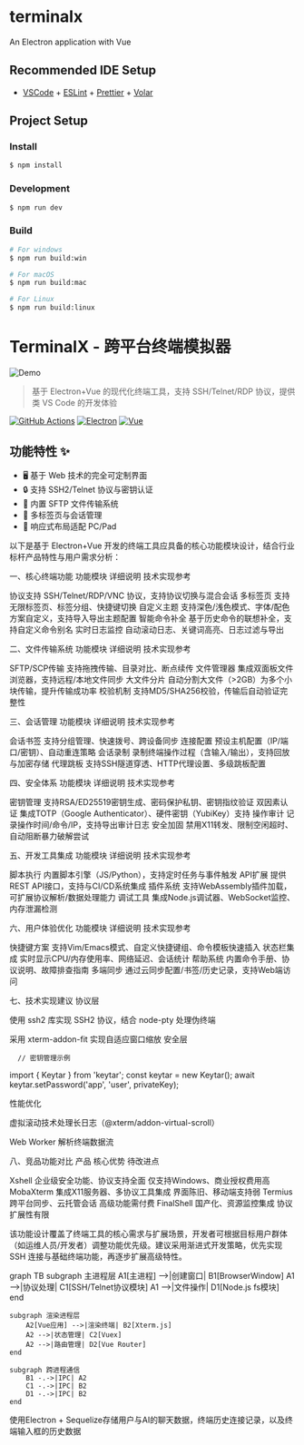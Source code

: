 # terminalx

An Electron application with Vue

## Recommended IDE Setup

- [VSCode](https://code.visualstudio.com/) + [ESLint](https://marketplace.visualstudio.com/items?itemName=dbaeumer.vscode-eslint) + [Prettier](https://marketplace.visualstudio.com/items?itemName=esbenp.prettier-vscode) + [Volar](https://marketplace.visualstudio.com/items?itemName=Vue.volar)

## Project Setup

### Install

```bash
$ npm install
```

### Development

```bash
$ npm run dev
```

### Build

```bash
# For windows
$ npm run build:win

# For macOS
$ npm run build:mac

# For Linux
$ npm run build:linux
```


# TerminalX - 跨平台终端模拟器

![Demo](screenshot.png)
> 基于 Electron+Vue 的现代化终端工具，支持 SSH/Telnet/RDP 协议，提供类 VS Code 的开发体验

[![GitHub Actions](https://img.shields.io/github/actions/workflow/status/yourname/terminalx/ci.yml)](https://github.com/yourname/terminalx/actions)
[![Electron](https://img.shields.io/electron/v/main)](https://www.electronjs.org/)
[![Vue](https://img.shields.io/badge/vue-3.2.41-blue)](https://vuejs.org/)

## 功能特性 ✨

- 🖥️ 基于 Web 技术的完全可定制界面
- 🔒 支持 SSH2/Telnet 协议与密钥认证
- 📂 内置 SFTP 文件传输系统
- 🔄 多标签页与会话管理
- 📱 响应式布局适配 PC/Pad

以下是基于 Electron+Vue 开发的终端工具应具备的核心功能模块设计，结合行业标杆产品特性与用户需求分析：

一、核心终端功能
功能模块          详细说明 技术实现参考

协议支持 SSH/Telnet/RDP/VNC 协议，支持协议切换与混合会话
多标签页 支持无限标签页、标签分组、快捷键切换
自定义主题 支持深色/浅色模式、字体/配色方案自定义，支持导入导出主题配置
智能命令补全 基于历史命令的联想补全，支持自定义命令别名
实时日志监控 自动滚动日志、关键词高亮、日志过滤与导出

二、文件传输系统
功能模块          详细说明 技术实现参考

SFTP/SCP传输 支持拖拽传输、目录对比、断点续传
文件管理器 集成双面板文件浏览器，支持远程/本地文件同步
大文件分片 自动分割大文件（>2GB）为多个小块传输，提升传输成功率
校验机制 支持MD5/SHA256校验，传输后自动验证完整性

三、会话管理
功能模块          详细说明 技术实现参考

会话书签 支持分组管理、快速拨号、跨设备同步
连接配置 预设主机配置（IP/端口/密钥）、自动重连策略
会话录制 录制终端操作过程（含输入/输出），支持回放与加密存储
代理跳板 支持SSH隧道穿透、HTTP代理设置、多级跳板配置

四、安全体系
功能模块          详细说明 技术实现参考

密钥管理 支持RSA/ED25519密钥生成、密码保护私钥、密钥指纹验证
双因素认证 集成TOTP（Google Authenticator）、硬件密钥（YubiKey）支持
操作审计 记录操作时间/命令/IP，支持导出审计日志
安全加固 禁用X11转发、限制空闲超时、自动阻断暴力破解尝试

五、开发工具集成
功能模块          详细说明 技术实现参考

脚本执行 内置脚本引擎（JS/Python），支持定时任务与事件触发
API扩展 提供REST API接口，支持与CI/CD系统集成
插件系统 支持WebAssembly插件加载，可扩展协议解析/数据处理能力
调试工具 集成Node.js调试器、WebSocket监控、内存泄漏检测

六、用户体验优化
功能模块          详细说明 技术实现参考

快捷键方案 支持Vim/Emacs模式、自定义快捷键组、命令模板快速插入
状态栏集成 实时显示CPU/内存使用率、网络延迟、会话统计
帮助系统 内置命令手册、协议说明、故障排查指南
多端同步 通过云同步配置/书签/历史记录，支持Web端访问

七、技术实现建议
协议层  

使用 ssh2 库实现 SSH2 协议，结合 node-pty 处理伪终端  

采用 xterm-addon-fit 实现自适应窗口缩放
安全层  

      // 密钥管理示例
   import { Keytar } from 'keytar';
   const keytar = new Keytar();
   await keytar.setPassword('app', 'user', privateKey);
   
性能优化  

虚拟滚动技术处理长日志（@xterm/addon-virtual-scroll）  

Web Worker 解析终端数据流

八、竞品功能对比
产品       核心优势 待改进点

Xshell 企业级安全功能、协议支持全面 仅支持Windows、商业授权费用高
MobaXterm 集成X11服务器、多协议工具集成 界面陈旧、移动端支持弱
Termius 跨平台同步、云托管会话 高级功能需付费
FinalShell 国产化、资源监控集成 协议扩展性有限

该功能设计覆盖了终端工具的核心需求与扩展场景，开发者可根据目标用户群体（如运维人员/开发者）调整功能优先级。建议采用渐进式开发策略，优先实现 SSH 连接与基础终端功能，再逐步扩展高级特性。

graph TB
    subgraph 主进程层
        A1[主进程] -->|创建窗口| B1[BrowserWindow]
        A1 -->|协议处理| C1[SSH/Telnet协议模块]
        A1 -->|文件操作| D1[Node.js fs模块]
    end

    subgraph 渲染进程层
        A2[Vue应用] -->|渲染终端| B2[Xterm.js]
        A2 -->|状态管理| C2[Vuex]
        A2 -->|路由管理| D2[Vue Router]
    end

    subgraph 跨进程通信
        B1 -.->|IPC| A2
        C1 -.->|IPC| B2
        D1 -.->|IPC| B2
    end


使用Electron + Sequelize存储用户与AI的聊天数据，终端历史连接记录，以及终端输入框的历史数据
